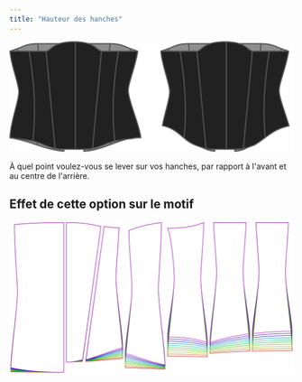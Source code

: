 ```yaml
---
title: "Hauteur des hanches"
---
```


![L'option de montée de la hanche sur Cathrin](./hiprise.svg)

À quel point voulez-vous se lever sur vos hanches, par rapport à l'avant et au centre de l'arrière.

## Effet de cette option sur le motif

![Cette image montre l'effet de cette option en superposant plusieurs variantes qui ont une valeur différente pour cette option](cathrin_hiprise_sample.svg "Effet de cette option sur le modèle")
